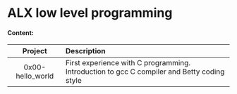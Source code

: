 # ALX low level programming

#### Content:

| Project | Description|
| :---:   | :---|
| 0x00-hello_world | First experience with C programming. Introduction to gcc C compiler and Betty coding style|
